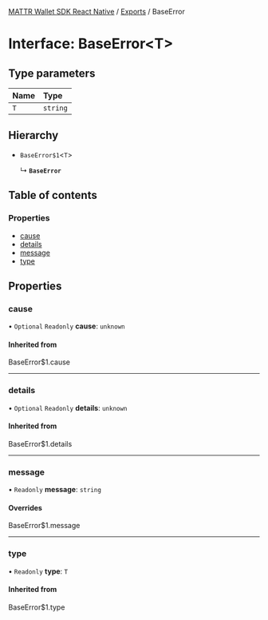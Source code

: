 [MATTR Wallet SDK React Native](../README.md) / [Exports](../modules.md) / BaseError

# Interface: BaseError<T\>

## Type parameters

| Name | Type |
| :------ | :------ |
| `T` | `string` |

## Hierarchy

- `BaseError$1`<`T`\>

  ↳ **`BaseError`**

## Table of contents

### Properties

- [cause](BaseError.md#cause)
- [details](BaseError.md#details)
- [message](BaseError.md#message)
- [type](BaseError.md#type)

## Properties

### cause

• `Optional` `Readonly` **cause**: `unknown`

#### Inherited from

BaseError$1.cause

___

### details

• `Optional` `Readonly` **details**: `unknown`

#### Inherited from

BaseError$1.details

___

### message

• `Readonly` **message**: `string`

#### Overrides

BaseError$1.message

___

### type

• `Readonly` **type**: `T`

#### Inherited from

BaseError$1.type
